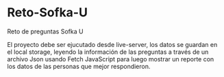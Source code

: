 # Reto-Sofka-U
Reto de preguntas Sofka U

El proyecto debe ser ejucutado desde live-server, los datos se guardan en el local storage, leyendo la información de las preguntas a través de un archivo Json usando Fetch JavaScript para luego mostrar un reporte con los datos de las personas que mejor respondieron.
